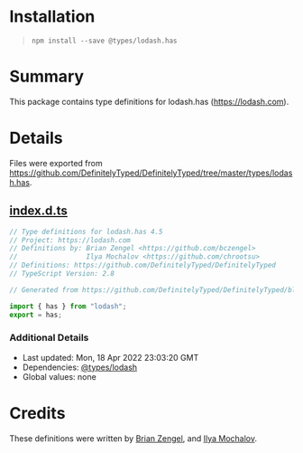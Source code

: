 # Installation
> `npm install --save @types/lodash.has`

# Summary
This package contains type definitions for lodash.has (https://lodash.com).

# Details
Files were exported from https://github.com/DefinitelyTyped/DefinitelyTyped/tree/master/types/lodash.has.
## [index.d.ts](https://github.com/DefinitelyTyped/DefinitelyTyped/tree/master/types/lodash.has/index.d.ts)
````ts
// Type definitions for lodash.has 4.5
// Project: https://lodash.com
// Definitions by: Brian Zengel <https://github.com/bczengel>
//                 Ilya Mochalov <https://github.com/chrootsu>
// Definitions: https://github.com/DefinitelyTyped/DefinitelyTyped
// TypeScript Version: 2.8

// Generated from https://github.com/DefinitelyTyped/DefinitelyTyped/blob/master/types/lodash/scripts/generate-modules.ts

import { has } from "lodash";
export = has;

````

### Additional Details
 * Last updated: Mon, 18 Apr 2022 23:03:20 GMT
 * Dependencies: [@types/lodash](https://npmjs.com/package/@types/lodash)
 * Global values: none

# Credits
These definitions were written by [Brian Zengel](https://github.com/bczengel), and [Ilya Mochalov](https://github.com/chrootsu).
